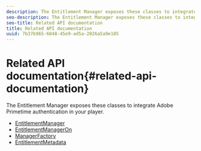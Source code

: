 ```yaml
---
description: The Entitlement Manager exposes these classes to integrate Adobe Primetime authentication in your player.
seo-description: The Entitlement Manager exposes these classes to integrate Adobe Primetime authentication in your player.
seo-title: Related API documentation
title: Related API documentation
uuid: 7b37b965-6048-45e9-ad5a-2026a5a9e105
---
```


# Related API documentation{#related-api-documentation}

The Entitlement Manager exposes these classes to integrate Adobe Primetime authentication in your player.

* [EntitlementManager](http://help.adobe.com/en_US/primetime/reference_implementation/android/javadoc/com/adobe/primetime/reference/manager/EntitlementManager.html) 
* [EntitlementManagerOn](http://help.stage.adobe.com/en_US/primetime/reference_implementation/android/javadoc/com/adobe/primetime/reference/manager/EntitlementManagerOn.html)
* [ManagerFactory](http://help.adobe.com/en_US/primetime/reference_implementation/android/javadoc/com/adobe/primetime/reference/manager/ManagerFactory.html)
* [EntitlementMetadata](http://help.adobe.com/en_US/primetime/reference_implementation/android/javadoc/com/adobe/primetime/reference/entitlement/EntitlementMetadata.html)

